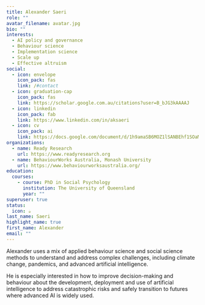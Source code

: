 ```yaml
---
title: Alexander Saeri
role: ""
avatar_filename: avatar.jpg
bio: ""
interests:
  - AI policy and governance
  - Behaviour science
  - Implementation science
  - Scale up
  - Effective altruism
social:
  - icon: envelope
    icon_pack: fas
    link: /#contact
  - icon: graduation-cap
    icon_pack: fas
    link: https://scholar.google.com.au/citations?user=B_bJG3kAAAAJ
  - icon: linkedin
    icon_pack: fab
    link: https://www.linkedin.com/in/aksaeri
  - icon: cv
    icon_pack: ai
    link: https://docs.google.com/document/d/1h9amaSB6MOZ1lSANBEhf1SOaMfQg4Y2_12wK3l-CrT4/edit
organizations:
  - name: Ready Research
    url: https://www.readyresearch.org
  - name: BehaviourWorks Australia, Monash University
    url: https://www.behaviourworksaustralia.org/
education:
  courses:
    - course: PhD in Social Psychology
      institution: The University of Queensland
      year: ""
superuser: true
status:
  icon: ☕️
last_name: Saeri
highlight_name: true
first_name: Alexander
email: ""
---
```

Alexander uses a mix of applied behaviour science and social science methods to understand and address complex challenges, including climate change, pandemics, and advanced artificial intelligence.

He is especially interested in how to improve decision-making and behaviour about the development, deployment and use of artificial intelligence to address catastrophic risks and safely transition to futures where advanced AI is widely used.
